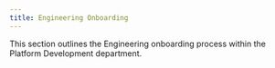 ```yaml
---
title: Engineering Onboarding
---
```


This section outlines the Engineering onboarding process within the Platform Development department.

